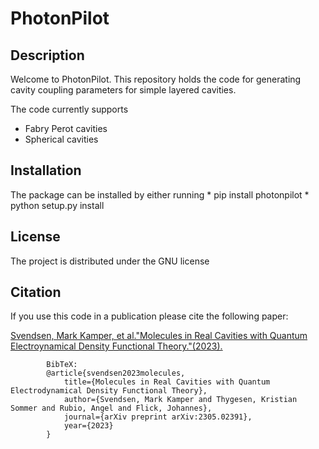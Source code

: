 # PhotonPilot

## Description

Welcome to PhotonPilot. This repository holds the code for generating cavity coupling parameters for simple layered cavities. 

The code currently supports
* Fabry Perot cavities
* Spherical cavities

## Installation
The package can be installed by either running
    * pip install photonpilot
    * python setup.py install 

## License
The project is distributed under the GNU license

## Citation 
If you use this code in a publication please cite the following paper:

[Svendsen, Mark Kamper, et al."Molecules in Real Cavities with Quantum Electroynamical Density Functional Theory."(2023).](https://arxiv.org/abs/2305.02391) 

            BibTeX:
            @article{svendsen2023molecules,
                title={Molecules in Real Cavities with Quantum Electrodynamical Density Functional Theory},
                author={Svendsen, Mark Kamper and Thygesen, Kristian Sommer and Rubio, Angel and Flick, Johannes},
                journal={arXiv preprint arXiv:2305.02391},
                year={2023}
            }


